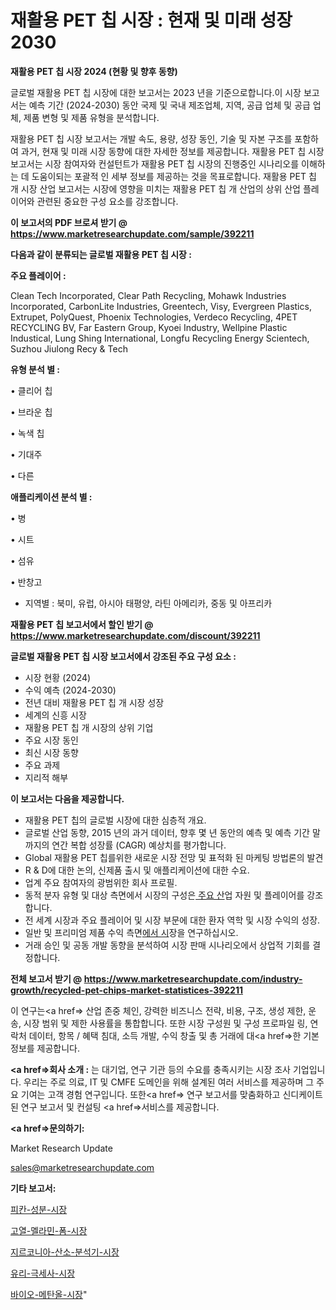 # 재활용 PET 칩 시장 : 현재 및 미래 성장 2030

<strong>재활용 PET 칩 시장 2024 (현황 및 향후 동향)</strong>

글로벌 재활용 PET 칩 시장에 대한 보고서는 2023 년을 기준으로합니다.이 시장 보고서는 예측 기간 (2024-2030) 동안 국제 및 국내 제조업체, 지역, 공급 업체 및 공급 업체, 제품 변형 및 제품 유형을 분석합니다.

재활용 PET 칩 시장 보고서는 개발 속도, 용량, 성장 동인, 기술 및 자본 구조를 포함하여 과거, 현재 및 미래 시장 동향에 대한 자세한 정보를 제공합니다. 재활용 PET 칩 시장 보고서는 시장 참여자와 컨설턴트가 재활용 PET 칩 시장의 진행중인 시나리오를 이해하는 데 도움이되는 포괄적 인 세부 정보를 제공하는 것을 목표로합니다. 재활용 PET 칩 개 시장 산업 보고서는 시장에 영향을 미치는 재활용 PET 칩 개 산업의 상위 산업 플레이어와 관련된 중요한 구성 요소를 강조합니다.



<strong>이 보고서의 PDF 브로셔 받기 @ <a href=https://www.marketresearchupdate.com/sample/392211>https://www.marketresearchupdate.com/sample/392211</a></strong>



<strong>다음과 같이 분류되는 글로벌 재활용 PET 칩 시장 :</strong>



<strong>주요 플레이어 :</strong>

Clean Tech Incorporated, Clear Path Recycling, Mohawk Industries Incorporated, CarbonLite Industries, Greentech, Visy, Evergreen Plastics, Extrupet, PolyQuest, Phoenix Technologies, Verdeco Recycling, 4PET RECYCLING BV, Far Eastern Group, Kyoei Industry, Wellpine Plastic Industical, Lung Shing International, Longfu Recycling Energy Scientech, Suzhou Jiulong Recy & Tech



<strong>유형 분석 별 :</strong>

• 클리어 칩

• 브라운 칩

• 녹색 칩

• 기대주

• 다른



<strong>애플리케이션 분석 별 :</strong>

• 병

• 시트

• 섬유

• 반창고

<ul>
  <li>지역별 : 북미, 유럽, 아시아 태평양, 라틴 아메리카, 중동 및 아프리카</li>
</ul>


<strong>재활용 PET 칩 보고서에서 할인 받기 @ <a href=https://www.marketresearchupdate.com/discount/392211>https://www.marketresearchupdate.com/discount/392211</a></strong>



<strong>글로벌 재활용 PET 칩 시장 보고서에서 강조된 주요 구성 요소 :</strong>
<ul>
  <li>시장 현황 (2024)</li>
  <li>수익 예측 (2024-2030)</li>
  <li>전년 대비 재활용 PET 칩 개 시장 성장</li>
  <li>세계의 신흥 시장</li>
  <li>재활용 PET 칩 개 시장의 상위 기업</li>
  <li>주요 시장 동인</li>
  <li>최신 시장 동향</li>
  <li>주요 과제</li>
  <li>지리적 해부</li>
</ul>


<strong>이 보고서는 다음을 제공합니다.</strong>
<ul>
  <li>재활용 PET 칩의 글로벌 시장에 대한 심층적 개요.</li>
  <li>글로벌 산업 동향, 2015 년의 과거 데이터, 향후 몇 년 동안의 예측 및 예측 기간 말까지의 연간 복합 성장률 (CAGR) 예상치를 평가합니다.</li>
  <li>Global 재활용 PET 칩를위한 새로운 시장 전망 및 표적화 된 마케팅 방법론의 발견</li>
  <li>R &amp; D에 대한 논의, 신제품 출시 및 애플리케이션에 대한 수요.</li>
  <li>업계 주요 참여자의 광범위한 회사 프로필.</li>
  <li>동적 분자 유형 및 대상 측면에서 시장의 구성은<a href=> 주요 산</a>업 자원 및 플레이어를 강조합니다.</li>
  <li>전 세계 시장과 주요 플레이어 및 시장 부문에 대한 환자 역학 및 시장 수익의 성장.</li>
  <li>일반 및 프리미엄 제품 수익 측면<a href=>에서 시</a>장을 연구하십시오.</li>
  <li>거래 승인 및 공동 개발 동향을 분석하여 시장 판매 시나리오에서 상업적 기회를 결정합니다.</li>
</ul>



<strong>전체 보고서 받기 @ <a href=https://www.marketresearchupdate.com/industry-growth/recycled-pet-chips-market-statistices-392211>https://www.marketresearchupdate.com/industry-growth/recycled-pet-chips-market-statistices-392211</a></strong>

이 연구는<a href=> 산업 존중</a> 체인, 강력한 비즈니스 전략, 비용, 구조, 생성 제한, 운송, 시장 범위 및 제한 사용률을 통합합니다. 또한 시장 구성원 및 구성 프로파일 링, 연락처 데이터, 항목 / 혜택 침대, 소득 개발, 수익 창출 및 총 거래에 대<a href=>한 기본 </a>정보를 제공합니다.



<strong><a href=>회사 소</a>개 :</strong>
는 대기업, 연구 기관 등의 수요를 충족시키는 시장 조사 기업입니다. 우리는 주로 의료, IT 및 CMFE 도메인을 위해 설계된 여러 서비스를 제공하며 그 주요 기여는 고객 경험 연구입니다. 또한<a href=> 연구 보</a>고서를 맞춤화하고 신디케이트 된 연구 보고서 및 컨설팅 <a href=>서비스</a>를 제공합니다.



<strong><a href=>문의하기:</a></strong>

Market Research Update

sales@marketresearchupdate.com



<strong>기타 보고서:</strong>

<a href=https://www.linkedin.com/pulse/피칸-성분-시장-규모-및-성장-2023-consumer-connection-chronicles-24-/>피칸-성분-시장</a>

<a href=https://www.linkedin.com/pulse/고열-멜라민-폼-시장-현재-및-미래-성장-2029-analytics-alchemy-360-analysis-hfkwf/>고열-멜라민-폼-시장</a>

<a href=https://www.linkedin.com/pulse/지르코니아-산소-분석기-시장-동향-및-성장-전망-trend-tracking-tips-360-analysis-l4rwf/>지르코니아-산소-분석기-시장</a>

<a href=https://www.linkedin.com/pulse/유리-극세사-시장-현재-및-미래-성장-2030-trend-tracking-tips-360-analysis-bztof/>유리-극세사-시장</a>

<a href=https://www.linkedin.com/pulse/바이오-메탄올-시장-경쟁-분석-및-성장-잠재력-2029-isdailynews-sidff/>바이오-메탄올-시장</a>"
